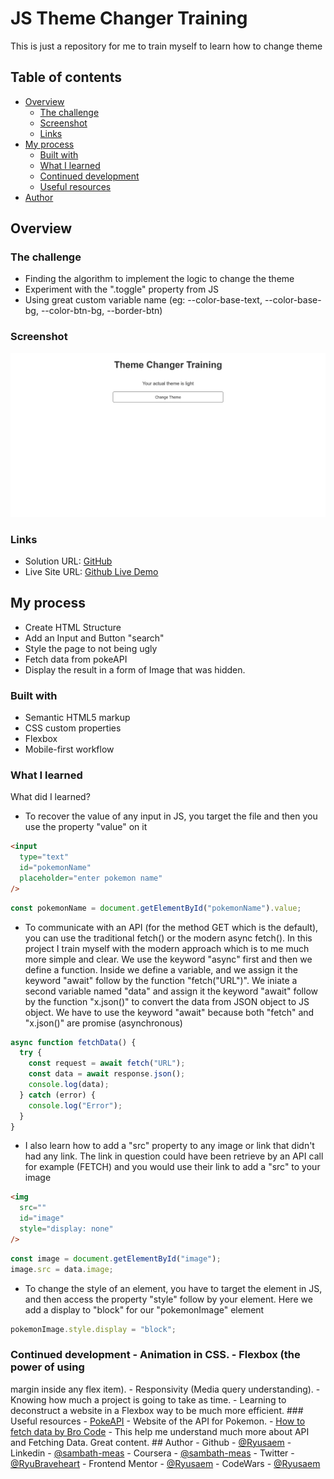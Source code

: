 # JS Theme Changer Training

This is just a repository for me to train myself to learn how to change theme

## Table of contents

- [Overview](#overview)
  - [The challenge](#the-challenge)
  - [Screenshot](#screenshot)
  - [Links](#links)
- [My process](#my-process)
  - [Built with](#built-with)
  - [What I learned](#what-i-learned)
  - [Continued development](#continued-development)
  - [Useful resources](#useful-resources)
- [Author](#author)

## Overview

### The challenge

- Finding the algorithm to implement the logic to change the theme
- Experiment with the ".toggle" property from JS
- Using great custom variable name (eg: --color-base-text, --color-base-bg, --color-btn-bg, --border-btn)

### Screenshot

![Screenshot Project](assets/images/screenshot.png)

### Links

- Solution URL: [GitHub](https://github.com/Ryusaem/api-pokemon-search-training)
- Live Site URL: [Github Live Demo](https://ryusaem.github.io/api-pokemon-search-training/)

## My process

- Create HTML Structure
- Add an Input and Button "search"
- Style the page to not being ugly
- Fetch data from pokeAPI
- Display the result in a form of Image that was hidden.

### Built with

- Semantic HTML5 markup
- CSS custom properties
- Flexbox
- Mobile-first workflow

### What I learned

What did I learned?

- To recover the value of any input in JS, you target the file and then you use the property "value" on it

```html
<input
  type="text"
  id="pokemonName"
  placeholder="enter pokemon name"
/>
```

```js
const pokemonName = document.getElementById("pokemonName").value;
```

- To communicate with an API (for the method GET which is the default), you can use the traditional fetch() or the modern async fetch(). In this project I train myself with the modern approach which is to me much more simple and clear. We use the keyword "async" first and then we define a function. Inside we define a variable, and we assign it the keyword "await" follow by the function "fetch("URL")". We iniate a second variable named "data" and assign it the keyword "await" follow by the function "x.json()" to convert the data from JSON object to JS object. We have to use the keyword "await" because both "fetch" and "x.json()" are promise (asynchronous)

```js
async function fetchData() {
  try {
    const request = await fetch("URL");
    const data = await response.json();
    console.log(data);
  } catch (error) {
    console.log("Error");
  }
}
```

- I also learn how to add a "src" property to any image or link that didn't had any link. The link in question could have been retrieve by an API call for example (FETCH) and you would use their link to add a "src" to your image

```html
<img
  src=""
  id="image"
  style="display: none"
/>
```

```js
const image = document.getElementById("image");
image.src = data.image;
```

- To change the style of an element, you have to target the element in JS, and then access the property "style" follow by your element. Here we add a display to "block" for our "pokemonImage" element

```js
pokemonImage.style.display = "block";
```

### Continued development - Animation in CSS. - Flexbox (the power of using

margin inside any flex item). - Responsivity (Media query understanding). -
Knowing how much a project is going to take as time. - Learning to deconstruct a
website in a Flexbox way to be much more efficient. ### Useful resources -
[PokeAPI](https://pokeapi.co/) - Website of the API for Pokemon. - [How to fetch
data by Bro Code](https://www.youtube.com/watch?v=37vxWr0WgQk) - This help me
understand much more about API and Fetching Data. Great content. ## Author -
Github - [@Ryusaem](https://github.com/Ryusaem) - Linkedin -
[@sambath-meas](https://www.linkedin.com/in/sambath-meas) - Coursera -
[@sambath-meas](https://www.coursera.org/learner/sambath-meas) - Twitter -
[@RyuBraveheart](https://twitter.com/RyuBraveheart) - Frontend Mentor -
[@Ryusaem](https://www.frontendmentor.io/profile/Ryusaem) - CodeWars -
[@Ryusaem](https://www.codewars.com/users/Ryusaem)

